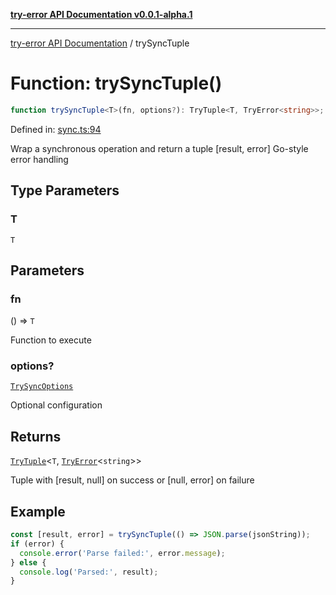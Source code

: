 [**try-error API Documentation v0.0.1-alpha.1**](../index.md)

***

[try-error API Documentation](../index.md) / trySyncTuple

# Function: trySyncTuple()

```ts
function trySyncTuple<T>(fn, options?): TryTuple<T, TryError<string>>;
```

Defined in: [sync.ts:94](https://github.com/oconnorjohnson/try-error/blob/e3ae0308069a4fba073f4543d527ad76373db795/src/sync.ts#L94)

Wrap a synchronous operation and return a tuple [result, error]
Go-style error handling

## Type Parameters

### T

`T`

## Parameters

### fn

() => `T`

Function to execute

### options?

[`TrySyncOptions`](../interfaces/TrySyncOptions.md)

Optional configuration

## Returns

[`TryTuple`](../type-aliases/TryTuple.md)\<`T`, [`TryError`](../interfaces/TryError.md)\<`string`\>\>

Tuple with [result, null] on success or [null, error] on failure

## Example

```typescript
const [result, error] = trySyncTuple(() => JSON.parse(jsonString));
if (error) {
  console.error('Parse failed:', error.message);
} else {
  console.log('Parsed:', result);
}
```
